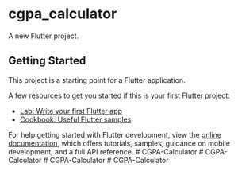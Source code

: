 # cgpa_calculator

A new Flutter project.

## Getting Started

This project is a starting point for a Flutter application.

A few resources to get you started if this is your first Flutter project:

- [Lab: Write your first Flutter app](https://docs.flutter.dev/get-started/codelab)
- [Cookbook: Useful Flutter samples](https://docs.flutter.dev/cookbook)

For help getting started with Flutter development, view the
[online documentation](https://docs.flutter.dev/), which offers tutorials,
samples, guidance on mobile development, and a full API reference.
#   C G P A - C a l c u l a t o r  
 #   C G P A - C a l c u l a t o r  
 #   C G P A - C a l c u l a t o r  
 #   C G P A - C a l c u l a t o r  
 